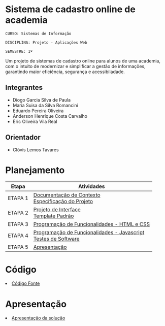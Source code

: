 # Sistema de cadastro online de academia 

`CURSO: Sistemas de Informação`

`DISCIPLINA: Projeto - Aplicações Web`

`SEMESTRE: 1º`

Um projeto de sistemas de cadastro online para alunos de uma academia, com o intuito de modernizar e simplificar a gestão de informações, garantindo maior eficiência, segurança e acessibiladade. 
## Integrantes

* Diogo Garcia Silva de Paula 
* Maria Suisa da Silva Romancini 
* Eduardo Pereira Oliveira
* Anderson Henrique Costa Carvalho
* Eric Oliveira Vila Real 


## Orientador

* Clóvis Lemos Tavares

# Planejamento

| Etapa         | Atividades |
|  :----:   | ----------- |
| ETAPA 1         |[Documentação de Contexto](docs/context.md) <br> [Especificação do Projeto](docs/especification.md) |
| ETAPA 2         |[Projeto de Interface](docs/interface.md) <br> [Template Padrão](docs/template.md) |
| ETAPA 3         |[Programação de Funcionalidades - HTML e CSS](docs/development.md) |
| ETAPA 4        |[Programação de Funcionalidades - Javascript](docs/development.md) <br> [Testes de Software ](docs/tests.md) |
| ETAPA 5         | [Apresentação](presentation/README.md) |

# Código

<li><a href="src/README.md"> Código Fonte</a></li>

# Apresentação

<li><a href="presentation/README.md"> Apresentação da solução</a></li>

